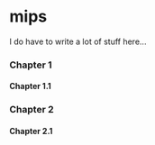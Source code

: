 # mips

I do have to write a lot of stuff here...

### Chapter 1
#### Chapter 1.1

### Chapter 2
#### Chapter 2.1
